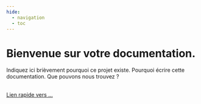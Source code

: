 ```yaml
---
hide:
  - navigation
  - toc
---
```



# Bienvenue sur votre documentation.

Indiquez ici brièvement pourquoi ce projet existe. Pourquoi écrire cette documentation. Que pouvons nous trouvez ?

<br><a href="https://konsilion.fr" title="Site" class="md-button">Lien rapide vers ...</a>
